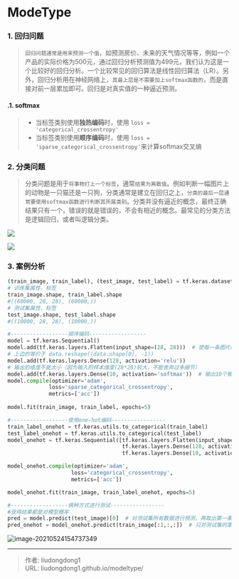 # ModeType


### 1. 回归问题

> `回归问题通常是用来预测一个值`，如预测房价、未来的天气情况等等，例如一个产品的实际价格为500元，通过回归分析预测值为499元，我们认为这是一个比较好的回归分析。一个比较常见的回归算法是线性回归算法（LR）。另外，回归分析用在神经网络上，`其最上层是不需要加上softmax函数的`，而是直接对前一层累加即可。回归是对真实值的一种逼近预测。

#### .1. softmax 

> - 当标签类别使用**独热编码**时，使用 `loss = 'categorical_crossentropy'`
> -  当标签类别使用**顺序编码**时，使用 `loss = 'sparse_categorical_crossentropy'`来计算softmax交叉熵

### 2. 分类问题

> 分类问题是用于`将事物打上一个标签`，通常`结果为离散值`。例如判断一幅图片上的动物是一只猫还是一只狗，分类通常是建立在回归之上，`分类的最后一层通常要使用softmax函数进行判断其所属类别`。分类并没有逼近的概念，最终正确结果只有一个，错误的就是错误的，不会有相近的概念。最常见的分类方法是逻辑回归，或者叫逻辑分类。

![](https://gitee.com/github-25970295/blogImage/raw/master/img/image-20210523232210127.png)

![](https://gitee.com/github-25970295/blogpictureV2/raw/master/image-20210523231912750.png)

### 3. 案例分析

```python
(train_image, train_label), (test_image, test_label) = tf.keras.datasets.fashion_mnist.load_data()
# 训练集属性，标签
train_image.shape, train_label.shape
#((60000, 28, 28), (60000,))
# 测试集属性，标签
test_image.shape, test_label.shape
#((10000, 28, 28), (10000,))

#------------------顺序编码------------------
model = tf.keras.Sequential()
model.add(tf.keras.layers.Flatten(input_shape=(28, 28)))  # 使每一条图片数据进行扁平化
# 上边的等价于 data.reshape((data.shape[0], -1))
model.add(tf.keras.layers.Dense(128, activation='relu'))  
# 输出的维度不能太小（因为输入的样本维度(28*28)较大，不能舍弃过多细节）
model.add(tf.keras.layers.Dense(10, activation='softmax'))  # 输出10个概率值（分别对应类别0～9）
model.compile(optimizer='adam',
             loss='sparse_categorical_crossentropy',
             metrics=['acc'])
             
model.fit(train_image, train_label, epochs=5)

#------------------使用one-hot编码-----------------
train_label_onehot = tf.keras.utils.to_categorical(train_label)
test_label_onehot = tf.keras.utils.to_categorical(test_label)
model_onehot = tf.keras.Sequential([tf.keras.layers.Flatten(input_shape=(28, 28)),
                                    tf.keras.layers.Dense(128, activation='relu'),
                                    tf.keras.layers.Dense(10, activation='softmax')])

model_onehot.compile(optimizer='adam',
                    loss='categorical_crossentropy',
                    metrics=['acc'])

model_onehot.fit(train_image, train_label_onehot, epochs=5)

#------------------俩种方式进行测试-----------------
#获得结果都是对模型概率
pred = model.predict(test_image)[0]  # 对测试集所有数据进行预测，再取出第一条的结果
pred_onehot = model_onehot.predict(train_image[:1,:,:])  # 只对测试集的第1条进行预测
```

![image-20210524154737349](https://gitee.com/github-25970295/blogpictureV2/raw/master/image-20210524154737349.png)



---

> 作者: liudongdong1  
> URL: liudongdong1.github.io/modeltype/  

